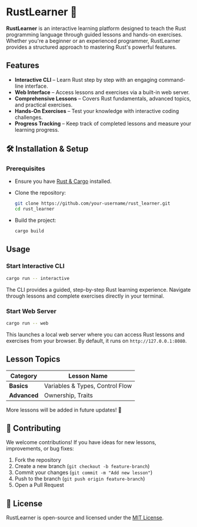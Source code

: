 # RustLearner 🚀  

**RustLearner** is an interactive learning platform designed to teach the Rust programming language through guided lessons and hands-on exercises. Whether you're a beginner or an experienced programmer, RustLearner provides a structured approach to mastering Rust's powerful features.  

## Features  

-  **Interactive CLI** – Learn Rust step by step with an engaging command-line interface.  
-  **Web Interface** – Access lessons and exercises via a built-in web server.  
-  **Comprehensive Lessons** – Covers Rust fundamentals, advanced topics, and practical exercises.  
-  **Hands-On Exercises** – Test your knowledge with interactive coding challenges.  
-  **Progress Tracking** – Keep track of completed lessons and measure your learning progress.  

## 🛠 Installation & Setup  

### Prerequisites  
- Ensure you have [Rust & Cargo](https://www.rust-lang.org/tools/install) installed.  
- Clone the repository:  

  ```sh
  git clone https://github.com/your-username/rust_learner.git
  cd rust_learner
  ```  

- Build the project:  

  ```sh
  cargo build
  ```  

##  Usage  

### Start Interactive CLI  
```sh
cargo run -- interactive
```  
The CLI provides a guided, step-by-step Rust learning experience. Navigate through lessons and complete exercises directly in your terminal.  

### Start Web Server  
```sh
cargo run -- web
```  
This launches a local web server where you can access Rust lessons and exercises from your browser. By default, it runs on `http://127.0.0.1:8080`.  

##  Lesson Topics  

| Category | Lesson Name |
|----------|------------|
| **Basics** | Variables & Types, Control Flow |
| **Advanced** | Ownership, Traits |

More lessons will be added in future updates! 🚀  

## 🤝 Contributing  

We welcome contributions! If you have ideas for new lessons, improvements, or bug fixes:  
1. Fork the repository  
2. Create a new branch (`git checkout -b feature-branch`)  
3. Commit your changes (`git commit -m "Add new lesson"`)  
4. Push to the branch (`git push origin feature-branch`)  
5. Open a Pull Request  

## 📜 License  

RustLearner is open-source and licensed under the [MIT License](LICENSE).  

